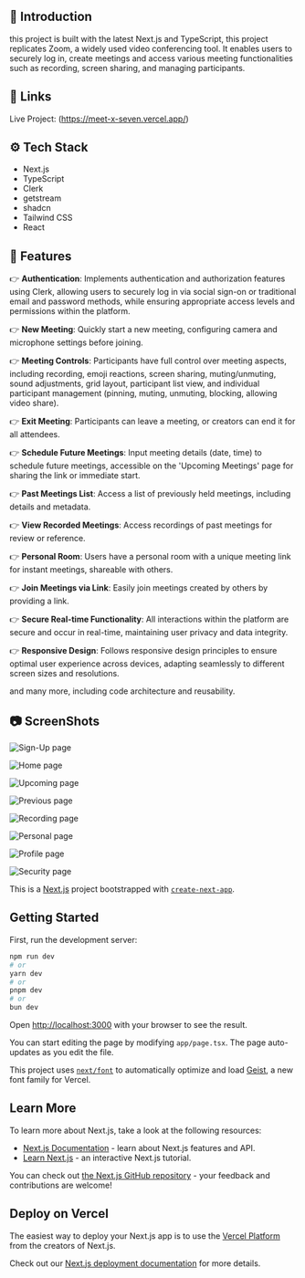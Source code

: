 ## <a name="introduction">🤖 Introduction</a>

this project is built with the latest Next.js and TypeScript, this project replicates Zoom, a widely used video conferencing tool. It enables users to securely log in, create meetings and access various meeting functionalities such as recording, screen sharing, and managing participants.

## <a name="links">🔗 Links</a>
Live Project: (https://meet-x-seven.vercel.app/)

## <a name="tech-stack">⚙️ Tech Stack</a>
- Next.js
- TypeScript
- Clerk
- getstream
- shadcn
- Tailwind CSS
- React


## <a name="features">🔋 Features</a>


👉 **Authentication**: Implements authentication and authorization features using Clerk, allowing users to securely log in via social sign-on or traditional email and password methods, while ensuring appropriate access levels and permissions within the platform.

👉 **New Meeting**: Quickly start a new meeting, configuring camera and microphone settings before joining.

👉 **Meeting Controls**: Participants have full control over meeting aspects, including recording, emoji reactions, screen sharing, muting/unmuting, sound adjustments, grid layout, participant list view, and individual participant management (pinning, muting, unmuting, blocking, allowing video share).

👉 **Exit Meeting**: Participants can leave a meeting, or creators can end it for all attendees.

👉 **Schedule Future Meetings**: Input meeting details (date, time) to schedule future meetings, accessible on the 'Upcoming Meetings' page for sharing the link or immediate start.

👉 **Past Meetings List**: Access a list of previously held meetings, including details and metadata.

👉 **View Recorded Meetings**: Access recordings of past meetings for review or reference.

👉 **Personal Room**: Users have a personal room with a unique meeting link for instant meetings, shareable with others.

👉 **Join Meetings via Link**: Easily join meetings created by others by providing a link.

👉 **Secure Real-time Functionality**: All interactions within the platform are secure and occur in real-time, maintaining user privacy and data integrity.

👉 **Responsive Design**: Follows responsive design principles to ensure optimal user experience across devices, adapting seamlessly to different screen sizes and resolutions.

and many more, including code architecture and reusability. 





## <a name="screenshots">📷 ScreenShots</a>
![Sign-Up page](https://github.com/mohit1106/MeetX/blob/dd36b1ed7524d495cfbc314cdeb738c21613b652/MeetX%20ScreenShots/Sign%20up.png)

![Home page](https://github.com/mohit1106/MeetX/blob/671cfc65e845777773087508e991ca3a8f87b223/MeetX%20ScreenShots/Home.png)

![Upcoming page](https://github.com/mohit1106/MeetX/blob/671cfc65e845777773087508e991ca3a8f87b223/MeetX%20ScreenShots/Upcoming.png)

![Previous page](https://github.com/mohit1106/MeetX/blob/671cfc65e845777773087508e991ca3a8f87b223/MeetX%20ScreenShots/Previous.png)

![Recording page](https://github.com/mohit1106/MeetX/blob/671cfc65e845777773087508e991ca3a8f87b223/MeetX%20ScreenShots/Recordings.png)

![Personal page](https://github.com/mohit1106/MeetX/blob/671cfc65e845777773087508e991ca3a8f87b223/MeetX%20ScreenShots/Personal%20room.png)

![Profile page](https://github.com/mohit1106/MeetX/blob/671cfc65e845777773087508e991ca3a8f87b223/MeetX%20ScreenShots/profile.png)

![Security page](https://github.com/mohit1106/MeetX/blob/671cfc65e845777773087508e991ca3a8f87b223/MeetX%20ScreenShots/Security.png)





This is a [Next.js](https://nextjs.org) project bootstrapped with [`create-next-app`](https://nextjs.org/docs/app/api-reference/cli/create-next-app).

## Getting Started

First, run the development server:

```bash
npm run dev
# or
yarn dev
# or
pnpm dev
# or
bun dev
```

Open [http://localhost:3000](http://localhost:3000) with your browser to see the result.

You can start editing the page by modifying `app/page.tsx`. The page auto-updates as you edit the file.

This project uses [`next/font`](https://nextjs.org/docs/app/building-your-application/optimizing/fonts) to automatically optimize and load [Geist](https://vercel.com/font), a new font family for Vercel.


## Learn More

To learn more about Next.js, take a look at the following resources:

- [Next.js Documentation](https://nextjs.org/docs) - learn about Next.js features and API.
- [Learn Next.js](https://nextjs.org/learn) - an interactive Next.js tutorial.

You can check out [the Next.js GitHub repository](https://github.com/vercel/next.js) - your feedback and contributions are welcome!

## Deploy on Vercel

The easiest way to deploy your Next.js app is to use the [Vercel Platform](https://vercel.com/new?utm_medium=default-template&filter=next.js&utm_source=create-next-app&utm_campaign=create-next-app-readme) from the creators of Next.js.

Check out our [Next.js deployment documentation](https://nextjs.org/docs/app/building-your-application/deploying) for more details.
